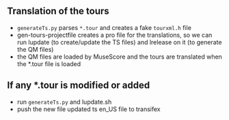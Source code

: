 Translation of the tours
---

* `generateTs.py` parses `*.tour` and creates a fake `tourxml.h` file
* gen-tours-projectfile creates a pro file for the translations, so we can run lupdate (to create/update the TS files) and lrelease on it (to generate the QM files)
* the QM files are loaded by MuseScore and the tours are translated when the *.tour file is loaded

If any *.tour is modified or added
--

* run `generateTs.py` and lupdate.sh
* push the new file updated ts en_US file to transifex
